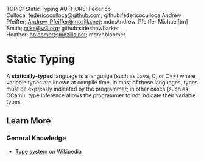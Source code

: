 TOPIC: Static Typing
AUTHORS: Federico Culloca; federicoculloca@github.com; github:federicoculloca
         Andrew Pfeiffer; Andrew_Pfeiffer@mozilla.net; mdn:Andrew_Pfeiffer
         Michael[tm] Smith; mike@w3.org; github:sideshowbarker
         Heather; hbloomer@mozilla.net; mdn:hbloomer

# Static Typing

A **statically-typed** language is a language (such as Java, C, or C++) where variable types are
known at compile time. In most of these languages, types must be expressly indicated by the programmer;
in other cases (such as OCaml), type inference allows the programmer to not indicate their variable types.

## Learn More

### General Knowledge

- [Type system](https://en.wikipedia.org/wiki/Type%20system) on Wikipedia
